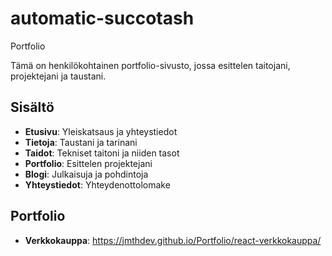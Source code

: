 # automatic-succotash

Portfolio

Tämä on henkilökohtainen portfolio-sivusto, jossa esittelen taitojani, projektejani ja taustani.

## Sisältö

- **Etusivu**: Yleiskatsaus ja yhteystiedot
- **Tietoja**: Taustani ja tarinani
- **Taidot**: Tekniset taitoni ja niiden tasot
- **Portfolio**: Esittelen projektejani
- **Blogi**: Julkaisuja ja pohdintoja
- **Yhteystiedot**: Yhteydenottolomake


## Portfolio

- **Verkkokauppa**: https://jmthdev.github.io/Portfolio/react-verkkokauppa/
